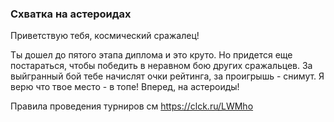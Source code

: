 ### Схватка на астероидах

Приветствую тебя, космический сражалец!

Ты дошел до пятого этапа диплома и это круто. 
Но придется еще постараться, чтобы победить в неравном бою других сражальцев. 
За выйгранный бой тебе начислят очки рейтинга, за проигрышь - снимут. 
Я верю что твое место - в топе! Вперед, на астероиды!

Правила проведения турниров см https://clck.ru/LWMho 